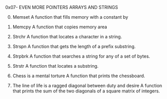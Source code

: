 0x07- EVEN MORE POINTERS ARRAYS AND STRINGS

0. Memset
A function that fills memory with a constant by

1. Memcpy
A function that copies memory area

2. Strchr
A function that locates a character in a string.

3. Strspn
A function that gets the length of a prefix substring.

4. Strpbrk
A function that searches a string for any of a set of bytes.

5. Strstr
A function that locates a substring.

6. Chess is a mental torture
A function that prints the chessboard.

7. The line of life is a ragged diagonal between duty and desire
A function that prints the sum of the two diagonals of a square matrix of integers.
